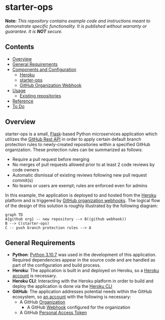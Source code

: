 # starter-ops

__Note:__ _This repository contains example code and instructions meant to demonstrate specific functionality. It is published without warranty or guarantee. It is **NOT** secure._

## Contents
- [Overview](#overview)
- [General Requirements](#general-requirements)
- [Components and Configuration](#components-and-configuration)
	- [Heroku](#heroku)
	- [starter-ops](#starter-ops)
	- [GitHub Organization Webhook](#github-organization-webhook)
- [Usage](#usage)
	- [Existing repositories](#existing-repositories)
- [Reference](#reference)
- [To Do](#to-do)

## Overview

starter-ops is a small, [Flask](#)-based Python microservices application which utilizes the [GitHub Rest API](#) in order to apply certain default branch protection rules to newly-created repositories within a specified GitHub organization. These protection rules can be summarized as follows:

- Require a pull request before merging
- No merges of pull requests allowed prior to at least 2 code reviews by code owners
- Automatic dismissal of existing reviews following new pull request commit(s)
- No teams or users are exempt; rules are enforced even for admins

In this example, the application is deployed to and hosted from the [Heroku](#) platform and is triggered by [GitHub organization webhooks](#). The logical flow of the design of this solution is roughly illustrated by the following diagram:

```mermaid
graph TD
A{github org} -- new repository --> B((github webhook))
B --> C(starter-ops)
C -- push branch protection rules --> A
```

## General Requirements

- **Python**: [Python 3.10.7](https://docs.python.org/3/whatsnew/changelog.html#python-3-10-7-final) was used in the development of this application. Required dependencies appear in the source code and are handled as part of the configuration and build process.
- **Heroku**: The application is built in and deployed on Heroku, so a [Heroku account](https://signup.heroku.com) is necessary.
- **Heroku CLI**: Interacting with the Heroku platform in order to build and deploy the application is done via the [Heroku CLI](https://devcenter.heroku.com/articles/heroku-cli)
- **GitHub**: The application addresses potential needs within the GitHub ecosystem, so [an account](https://github.com/join) with the following is necessary:
	- A GitHub [Organization](https://docs.github.com/en/organizations/collaborating-with-groups-in-organizations/creating-a-new-organization-from-scratch)
		- A GitHub [Webhook](https://docs.github.com/en/developers/webhooks-and-events/webhooks/creating-webhooks) configured for the organization
	- A GitHub [Personal Access Token](https://docs.github.com/en/authentication/keeping-your-account-and-data-secure/creating-a-personal-access-token)